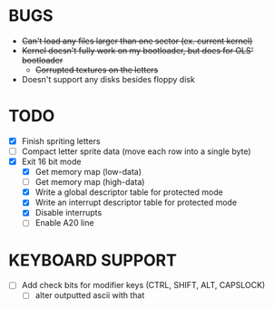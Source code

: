 BUGS
====

- ~~Can't load any files larger than one sector (ex. current kernel)~~
- ~~Kernel doesn't fully work on my bootloader, but does for OLS' bootloader~~
  - ~~Corrupted textures on the letters~~
- Doesn't support any disks besides floppy disk

TODO
====

- [x] Finish spriting letters
- [ ] Compact letter sprite data (move each row into a single byte)
- [x] Exit 16 bit mode
  - [x] Get memory map (low-data)
  - [ ] Get memory map (high-data)
  - [x] Write a global descriptor table for protected mode
  - [x] Write an interrupt descriptor table for protected mode
  - [x] Disable interrupts
  - [ ] Enable A20 line

KEYBOARD SUPPORT
================

- [ ] Add check bits for modifier keys (CTRL, SHIFT, ALT, CAPSLOCK)
  - [ ] alter outputted ascii with that